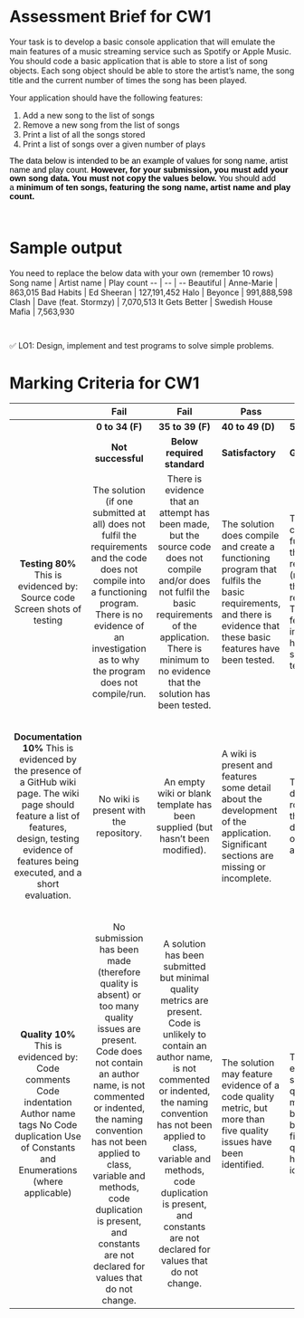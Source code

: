 # Assessment Brief for CW1 

Your task is to develop a basic console application that will emulate the main features of a music streaming service such as Spotify or Apple Music. You should code a basic application that is able to store a list of song objects. Each song object should be able to store the artist’s name, the song title and the current number of times the song has been played.  
  
Your application should have the following features:
1.	Add a new song to the list of songs
2.	Remove a new song from the list of songs
3.	Print a list of all the songs stored
4.	Print a list of songs over a given number of plays  
 
<html xmlns:o="urn:schemas-microsoft-com:office:office"
xmlns:w="urn:schemas-microsoft-com:office:word"
xmlns:m="http://schemas.microsoft.com/office/2004/12/omml"
xmlns="http://www.w3.org/TR/REC-html40"><p class="MsoNormal" style="margin: 0cm 0cm 8pt; line-height: 15.693334px; font-size: 11pt; font-family: Arial, sans-serif; caret-color: rgb(0, 0, 0); color: rgb(0, 0, 0); font-style: normal; font-variant-caps: normal; font-weight: 400; letter-spacing: normal; orphans: auto; text-align: start; text-indent: 0px; text-transform: none; white-space: normal; widows: auto; word-spacing: 0px; -webkit-text-size-adjust: auto; -webkit-text-stroke-width: 0px; text-decoration: none;"><span style="font-family: Calibri, sans-serif; color: black;">The data below is intended to be an example of values for song name, artist name and play count.<span class="Apple-converted-space"> </span><b>However, for your submission, you must add your own song data. You must not copy the values below.<span class="Apple-converted-space"> </span></b>You should add a<span class="Apple-converted-space"> </span><b>minimum of</b><span class="Apple-converted-space"> </span><b>ten songs, featuring the song name, artist name and play count.<span class="Apple-converted-space"> </span></b><o:p></o:p></span></p><p class="MsoNormal" style="margin: 0cm 0cm 8pt; line-height: 15.693334px; font-size: 11pt; font-family: Arial, sans-serif; caret-color: rgb(0, 0, 0); color: rgb(0, 0, 0); font-style: normal; font-variant-caps: normal; font-weight: 400; letter-spacing: normal; orphans: auto; text-align: start; text-indent: 0px; text-transform: none; white-space: normal; widows: auto; word-spacing: 0px; -webkit-text-size-adjust: auto; -webkit-text-stroke-width: 0px; text-decoration: none;"><span style="font-family: Calibri, sans-serif; color: black;"><o:p> </o:p></span></p>

# Sample output
You need to replace the below data with your own (remember 10 rows)
Song name | Artist name | Play count
-- | -- | --
Beautiful | Anne-Marie | 863,015
Bad Habits | Ed Sheeran | 127,191,452
Halo | Beyonce | 991,888,598
Clash | Dave (feat. Stormzy) | 7,070,513
It Gets Better | Swedish House Mafia | 7,563,930

<p class="MsoNormal" style="margin: 0cm 0cm 8pt; line-height: 15.693334px; font-size: 11pt; font-family: Arial, sans-serif; caret-color: rgb(0, 0, 0); color: rgb(0, 0, 0); font-style: normal; font-variant-caps: normal; font-weight: 400; letter-spacing: normal; orphans: auto; text-align: start; text-indent: 0px; text-transform: none; white-space: normal; widows: auto; word-spacing: 0px; -webkit-text-size-adjust: auto; -webkit-text-stroke-width: 0px; text-decoration: none;"><span style="font-family: Calibri, sans-serif;"><o:p> </o:p></span></p></html>

   

✅ LO1: Design, implement and test programs to solve simple problems.

# Marking Criteria for CW1 

|  | Fail | Fail | Pass | Pass | Pass | Pass | Pass |
| :---: | :---: | :---: | ---- | ---- | ---- | ---- | ---- |
|  | **0 to 34 (F)** | **35 to 39 (F)** | **40 to 49 (D)** | **50 to 59 (C)** | **60 to 69 (B)** | **70 to 79 (A)** | **80 to 100 (A)** |
|  | **Not successful**| **Below required standard** | **Satisfactory** | **Good** | **Very Good** | **Excellent** | **Outstanding** |
| **Testing 80%** This is evidenced by: Source code Screen shots of testing | The solution (if one submitted at all) does not fulfil the requirements and the code does not compile into a functioning program. There is no evidence of an investigation as to why the program does not compile/run. | There is evidence that an attempt has been made, but the source code does not compile and/or does not fulfil the basic requirements of the application. There is minimum to no evidence that the solution has been tested. | The solution does compile and create a functioning program that fulfils the basic requirements, and there is evidence that these basic features have been tested. | The solution compiles and fulfils half of the stated requirements (more than the basic requirements). These features implemented have supporting test evidence. | The solution compiles fulfils most (not all) of the stated requirements. The implementation of these features is supported by appropriate test evidence. | The solution compiles, works without exception and fulfils all the requirements and evidence is presented of these features being fully tested. | In addition to a complete and functioning solution, a feature (or several) has been added that makes the application ‘stand out.’ There is evidence that all functionality (including the new features) has been fully tested.  |
| **Documentation 10%** This is evidenced by the presence of a GitHub wiki page. The wiki page should feature a list of features, design, testing evidence of features being executed, and a short evaluation. | No wiki is present with the repository. | An empty wiki or blank template has been supplied (but hasn’t been modified). | A wiki is present and features some detail about the development of the application. Significant sections are missing or incomplete. | The wiki documents roughly half the development of this application.  | The wiki documents most of the development journey of the application but has one or two omissions.  | The development of the application has been detailed in the wiki, but there are one or two minor issues with what has been presented. | The development of the application has been extensively detailed featuring comprehensive commentary and discussion of features. No issues were found, and outstanding features have been fully documented. |
| **Quality 10%** This is evidenced by: Code comments Code indentation Author name tags No Code duplication Use of Constants and Enumerations (where applicable) | No submission has been made (therefore quality is absent) or too many quality issues are present. Code does not contain an author name, is not commented or indented, the naming convention has not been applied to class, variable and methods, code duplication is present, and constants are not declared for values that do not change. | A solution has been submitted but minimal quality metrics are present. Code is unlikely to contain an author name, is not commented or indented, the naming convention has not been applied to class, variable and methods, code duplication is present, and constants are not declared for values that do not change. | The solution may feature evidence of a code quality metric, but more than five quality issues have been identified.  | There is evidence that some code quality metrics have been applied but four to five minor quality issues have been identified. | There is evidence that code quality metrics have been applied consistently, but two or three minor quality issues have been identified. | All code quality metrics have been applied consistently, but with one minor exception. For example, one method comment may be missing, but comments are present in all other places. | All code quality metrics are implemented consistently across all the submitted source code; in short, no issues can be found. |



